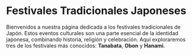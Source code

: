 # Festivales Tradicionales Japoneses
Bienvenidos a nuestra página dedicada a los festivales tradicionales de Japón. Estos eventos culturales son una parte esencial de la identidad japonesa, combinando historia, religión y celebración. Aquí exploraremos tres de los festivales más conocidos: **Tanabata**, **Obon** y **Hanami**.
